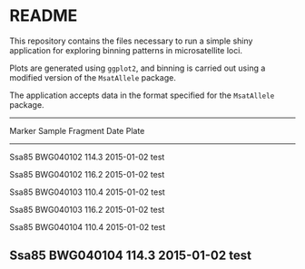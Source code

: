 # README

This repository contains the files necessary to run a simple shiny application for exploring binning patterns in microsatellite loci.

Plots are generated using `ggplot2`, and binning is carried out using a modified version of the `MsatAllele` package.

The application accepts data in the format specified for the `MsatAllele` package.

------------------------------------------------
 Marker   Sample    Fragment     Date     Plate 
-------- --------- ---------- ---------- -------
 Ssa85   BWG040102   114.3    2015-01-02  test  

 Ssa85   BWG040102   116.2    2015-01-02  test  

 Ssa85   BWG040103   110.4    2015-01-02  test  

 Ssa85   BWG040103   116.2    2015-01-02  test  

 Ssa85   BWG040104   110.4    2015-01-02  test  

 Ssa85   BWG040104   114.3    2015-01-02  test  
------------------------------------------------